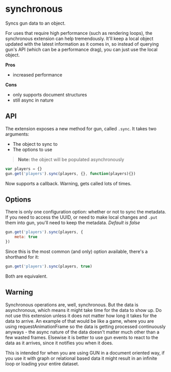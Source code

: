 # synchronous
Syncs gun data to an object.

For uses that require high performance (such as rendering loops), the synchronous extension can help tremendously. It'll keep a local object updated with the latest information as it comes in, so instead of querying gun's API (which can be a performance drag), you can just use the local object.

**Pros**
 - increased performance

**Cons**
 - only supports document structures
 - still async in nature

## API
The extension exposes a new method for gun, called `.sync`. It takes two arguments:

 - The object to sync to
 - The options to use

> **Note:** the object will be populated asynchronously

```javascript
var players = {}
gun.get('players').sync(players, {}, function(players){})
```

Now supports a callback. Warning, gets called lots of times.

## Options
There is only one configuration option: whether or not to sync the metadata. If you need to access the UUID, or need to make local changes and `.put` them into gun, you'll need to keep the metadata. *Default is false*

```javascript
gun.get('players').sync(players, {
	meta: true
})
```

Since this is the most common (and only) option available, there's a shorthand for it:

```javascript
gun.get('players').sync(players, true)
```

Both are equivalent.

## Warning

Synchronous operations are, well, synchronous. But the data is asynchronous, which means it might take time for the data to show up. Do not use this extension unless it does not matter how long it takes for the data to arrive. An example of that would be like a game, where you are using requestAnimationFrame so the data is getting processed continuously anyways - the async nature of the data doesn't matter much other than a few wasted frames. Elsewise it is better to use gun events to react to the data as it arrives, since it notifies you when it does.

This is intended for when you are using GUN in a document oriented way, if you use it with graph or relational based data it might result in an infinite loop or loading your entire dataset.
